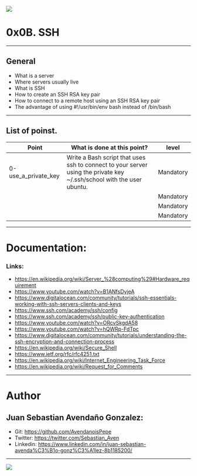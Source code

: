 ![](https://upload.wikimedia.org/wikipedia/commons/thumb/b/be/Puppet_Logo.svg/1200px-Puppet_Logo.svg.png)

# 0x0B. SSH

------------

## General

- What is a server
- Where servers usually live
- What is SSH
- How to create an SSH RSA key pair
- How to connect to a remote host using an SSH RSA key pair
- The advantage of using #!/usr/bin/env bash instead of /bin/bash

------------

## List of poinst.

|  Point | What is done at this point? | level |
| ------------ | ------------ | ------------ | 
| 0-use_a_private_key | Write a Bash script that uses ssh to connect to your server using the private key ~/.ssh/school with the user ubuntu. | Mandatory | 
|  |  | Mandatory |
|  |  | Mandatory |
|  |  | Mandatory |

------------

# Documentation:
### Links:

- https://en.wikipedia.org/wiki/Server_%28computing%29#Hardware_requirement
- https://www.youtube.com/watch?v=B1ANfsDyjeA
- https://www.digitalocean.com/community/tutorials/ssh-essentials-working-with-ssh-servers-clients-and-keys
- https://www.ssh.com/academy/ssh/config
- https://www.ssh.com/academy/ssh/public-key-authentication
- https://www.youtube.com/watch?v=ORcvSkgdA58
- https://www.youtube.com/watch?v=hQWRp-FdTpc
- https://www.digitalocean.com/community/tutorials/understanding-the-ssh-encryption-and-connection-process
- https://en.wikipedia.org/wiki/Secure_Shell
- https://www.ietf.org/rfc/rfc4251.txt
- https://en.wikipedia.org/wiki/Internet_Engineering_Task_Force
- https://en.wikipedia.org/wiki/Request_for_Comments

------------

# Author

## Juan Sebastian Avendaño Gonzalez:
- Git: https://github.com/AvendanoisPepe
- Twitter: https://twitter.com/Sebastian_Aven
- Linkedin: https://www.linkedin.com/in/juan-sebastian-avenda%C3%B1o-gonz%C3%A1lez-8b1185200/

------------


![](https://i.imgur.com/HPJ8Qn8.jpg)